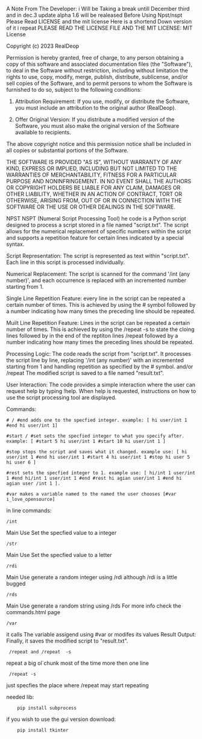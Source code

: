 A Note From The Developer: i Will be Taking a break untill December third and in dec.3 update alpha 1.6 will be realeased 
Before Using Npst/nspt 
Please Read LICENSE and the mit license Here is a shortend Down version of it i repeat PLEASE READ THE LICENSE FILE AND THE  MIT LICENSE:
MIT License 

Copyright (c) 2023 RealDeop

Permission is hereby granted, free of charge, to any person obtaining a copy
of this software and associated documentation files (the "Software"), to deal
in the Software without restriction, including without limitation the rights
to use, copy, modify, merge, publish, distribute, sublicense, and/or sell
copies of the Software, and to permit persons to whom the Software is
furnished to do so, subject to the following conditions:

1. Attribution Requirement: If you use, modify, or distribute the Software, you must include an attribution to the original author (RealDeop).

2. Offer Original Version: If you distribute a modified version of the Software, you must also make the original version of the Software available to recipients.

The above copyright notice and this permission notice shall be included in all
copies or substantial portions of the Software.

THE SOFTWARE IS PROVIDED "AS IS", WITHOUT WARRANTY OF ANY KIND, EXPRESS OR
IMPLIED, INCLUDING BUT NOT LIMITED TO THE WARRANTIES OF MERCHANTABILITY,
FITNESS FOR A PARTICULAR PURPOSE AND NONINFRINGEMENT. IN NO EVENT SHALL THE
AUTHORS OR COPYRIGHT HOLDERS BE LIABLE FOR ANY CLAIM, DAMAGES OR OTHER
LIABILITY, WHETHER IN AN ACTION OF CONTRACT, TORT OR OTHERWISE, ARISING FROM,
OUT OF OR IN CONNECTION WITH THE SOFTWARE OR THE USE OR OTHER DEALINGS IN THE
SOFTWARE.

NPST
NSPT (Numeral Script Processing Tool)
he code is a Python script designed to process a script stored in a file named "script.txt". The script allows for the numerical replacement of specific numbers within the script and supports a repetition feature for certain lines indicated by a special syntax.

Script Representation: The script is represented as text within "script.txt". Each line in this script is processed individually.

Numerical Replacement: The script is scanned for the command '/int (any number)', and each occurrence is replaced with an incremented number starting from 1.

Single Line Repetition Feature: every line in the script can be repeated a certain number of times. This is achieved by using the # symbol followed by a number indicating how many times the preceding line should be repeated.

Muilt Line Repetition Feature: Lines in the script can be repeated a certain number of times. This is achieved by using the /repeat -s to state the cloing lines followed by in the end of the reptiton lines /repeat followed by a number indicating how many times the preceding lines should be repeated.

 Processing Logic:
 The code reads the script from "script.txt".
 It processes the script line by line, replacing '/int (any number)' with an incremented starting from 1 and handling repetition as specified by the # symbol. and/or /repeat
 The modified script is saved to a file named "result.txt".

 User Interaction:
        The code provides a simple interaction where the user can request help by typing !help.
        When help is requested, instructions on how to use the script processing tool are displayed.
   

Commands:

    # / #end adds one to the specfied integer. example: [ hi user/int 1 #end hi user/int 1] 
    
    #start / #set sets the specfied integer to what you specify after. example: [ #start 5 hi user/int 1 #start 10 hi user/int 1 ]
    
    #stop stops the script and saves what it changed. example use: [ hi user/int 1 #end hi user/int 1 #start 4 hi user/int 1 #stop hi user 5 hi user 6 ]
    
    #rest sets the specfied integer to 1. example use: [ hi/int 1 user/int 1 #end hi/int 1 user/int 1 #end #rest hi agian user/int 1 #end hi agian user /int 1 ].

    #var makes a variable named to the named the user chooses [#var i_love_opensource]


  
in line commands:

    /int
   Main Use Set the specfied value to a integer
    
    /str
   Main Use Set the specfied value to a letter  

    /rdi
   Main Use generate a random integer using /rdi although /rdi is a little bugged

    /rds
   Main Use generate a random string using /rds
   For more info check the commands.html page

  
    /var      
   it calls The variable assigend using #var or modifes its values 
 Result Output:
        Finally, it saves the modified script to "result.txt".

     /repeat and /repeat  -s 
   repeat a big  ol`chunk most of the time more then one line 
     
     /repeat -s 
   just specfies the place where /repeat may start repeating 
    
needed lib:

        pip install subprocess
        
  if you wish to use the gui version download:
     
        pip install tkinter
        
